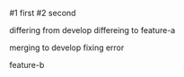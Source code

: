 #1 first
#2 second

differing from develop
differeing to feature-a

merging to develop fixing error

feature-b
